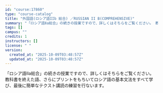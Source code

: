 ```yaml
---
id: "course:17860"
type: "course-catalog"
title: "外国語(ロシア語IIb 総合) ／RUSSIAN II B(COMPREHENSIVE)"
summary: "「ロシア語Ⅱa総合」の続きの授業ですので、詳しくはそちらをご覧ください。 教科書を終えた語、さらにプリントをもちいてロシア語の基本文法をすべて学び、最後に簡単なテクスト講読の練習を行ないます。"
tags: []
campus: ""
credits: 1
instructors: []
license: " "
version:
  created_at: "2025-10-09T03:48:57Z"
  updated_at: "2025-10-09T03:48:57Z"
---
```


「ロシア語Ⅱa総合」の続きの授業ですので、詳しくはそちらをご覧ください。 教科書を終えた語、さらにプリントをもちいてロシア語の基本文法をすべて学び、最後に簡単なテクスト講読の練習を行ないます。
